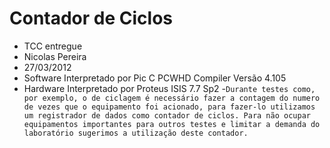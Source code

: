 # Contador de Ciclos
- TCC entregue
- Nicolas Pereira
- 27/03/2012
- Software Interpretado por Pic C PCWHD Compiler Versão 4.105
- Hardware Interpretado por Proteus ISIS 7.7 Sp2
-``
Durante testes como, por exemplo, o de ciclagem é necessário fazer a contagem do numero de vezes que o equipamento foi acionado, para fazer-lo utilizamos um registrador de dados como contador de ciclos.
Para não ocupar equipamentos importantes para outros testes e limitar a demanda do laboratório sugerimos a utilização deste contador.
``
